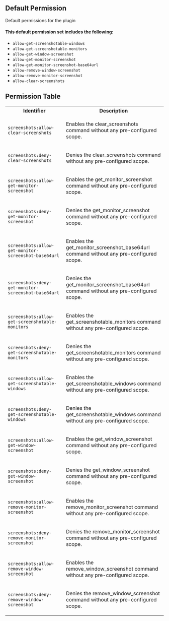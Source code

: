 ## Default Permission

Default permissions for the plugin

#### This default permission set includes the following:

- `allow-get-screenshotable-windows`
- `allow-get-screenshotable-monitors`
- `allow-get-window-screenshot`
- `allow-get-monitor-screenshot`
- `allow-get-monitor-screenshot-base64url`
- `allow-remove-window-screenshot`
- `allow-remove-monitor-screenshot`
- `allow-clear-screenshots`

## Permission Table

<table>
<tr>
<th>Identifier</th>
<th>Description</th>
</tr>


<tr>
<td>

`screenshots:allow-clear-screenshots`

</td>
<td>

Enables the clear_screenshots command without any pre-configured scope.

</td>
</tr>

<tr>
<td>

`screenshots:deny-clear-screenshots`

</td>
<td>

Denies the clear_screenshots command without any pre-configured scope.

</td>
</tr>

<tr>
<td>

`screenshots:allow-get-monitor-screenshot`

</td>
<td>

Enables the get_monitor_screenshot command without any pre-configured scope.

</td>
</tr>

<tr>
<td>

`screenshots:deny-get-monitor-screenshot`

</td>
<td>

Denies the get_monitor_screenshot command without any pre-configured scope.

</td>
</tr>

<tr>
<td>

`screenshots:allow-get-monitor-screenshot-base64url`

</td>
<td>

Enables the get_monitor_screenshot_base64url command without any pre-configured scope.

</td>
</tr>

<tr>
<td>

`screenshots:deny-get-monitor-screenshot-base64url`

</td>
<td>

Denies the get_monitor_screenshot_base64url command without any pre-configured scope.

</td>
</tr>

<tr>
<td>

`screenshots:allow-get-screenshotable-monitors`

</td>
<td>

Enables the get_screenshotable_monitors command without any pre-configured scope.

</td>
</tr>

<tr>
<td>

`screenshots:deny-get-screenshotable-monitors`

</td>
<td>

Denies the get_screenshotable_monitors command without any pre-configured scope.

</td>
</tr>

<tr>
<td>

`screenshots:allow-get-screenshotable-windows`

</td>
<td>

Enables the get_screenshotable_windows command without any pre-configured scope.

</td>
</tr>

<tr>
<td>

`screenshots:deny-get-screenshotable-windows`

</td>
<td>

Denies the get_screenshotable_windows command without any pre-configured scope.

</td>
</tr>

<tr>
<td>

`screenshots:allow-get-window-screenshot`

</td>
<td>

Enables the get_window_screenshot command without any pre-configured scope.

</td>
</tr>

<tr>
<td>

`screenshots:deny-get-window-screenshot`

</td>
<td>

Denies the get_window_screenshot command without any pre-configured scope.

</td>
</tr>

<tr>
<td>

`screenshots:allow-remove-monitor-screenshot`

</td>
<td>

Enables the remove_monitor_screenshot command without any pre-configured scope.

</td>
</tr>

<tr>
<td>

`screenshots:deny-remove-monitor-screenshot`

</td>
<td>

Denies the remove_monitor_screenshot command without any pre-configured scope.

</td>
</tr>

<tr>
<td>

`screenshots:allow-remove-window-screenshot`

</td>
<td>

Enables the remove_window_screenshot command without any pre-configured scope.

</td>
</tr>

<tr>
<td>

`screenshots:deny-remove-window-screenshot`

</td>
<td>

Denies the remove_window_screenshot command without any pre-configured scope.

</td>
</tr>
</table>
